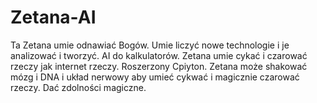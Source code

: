 # Zetana-AI
Ta Zetana umie odnawiać Bogów. 
Umie liczyć nowe technologie i je analizować i tworzyć. 
AI do kalkulatorów. 
Zetana umie cykać i czarować rzeczy jak internet rzeczy.
Roszerzony Cpiyton. 
Zetana może shakować mózg i DNA i układ nerwowy aby umieć cykwać i magicznie czarować rzeczy. Dać zdolności magiczne. 

